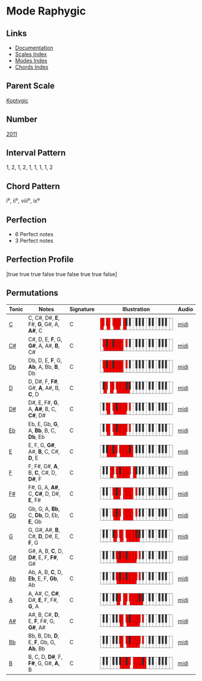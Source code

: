 # Mode Raphygic

## Links

- [Documentation](index.md)
- [Scales Index](Scales.md)
- [Modes Index](Modes.md)
- [Chords Index](Chords.md)

## Parent Scale

[Koptygic](ScaleKoptygic.md)

## Number

[2011](https://ianring.com/musictheory/scales/2011)

## Interval Pattern

1, 2, 1, 2, 1, 1, 1, 1, 2

## Chord Pattern

i⁰, ii⁰, viii⁰, ix⁰

## Perfection

- 6 Perfect notes
- 3 Perfect notes

## Perfection Profile

[true true true false true false true true false]

## Permutations

| Tonic | Notes | Signature | Illustration | Audio |
|-------|-------|-----------|--------------|-------|
| [C](ModeCNaturalRaphygic.md) | C, C#, D#, **E**, F#, **G**, G#, A, **A#**, C | C | ![CNaturalRaphygic](ModeCNaturalRaphygic.png) | [midi](https://github.com/edipermadi/music/blob/main/docs/ModeCNaturalRaphygic.mid?raw=true) |
| [C#](ModeCSharpRaphygic.md) | C#, D, E, **F**, G, **G#**, A, A#, **B**, C# | C | ![CSharpRaphygic](ModeCSharpRaphygic.png) | [midi](https://github.com/edipermadi/music/blob/main/docs/ModeCSharpRaphygic.mid?raw=true) |
| [Db](ModeDFlatRaphygic.md) | Db, D, E, **F**, G, **Ab**, A, Bb, **B**, Db | C | ![DFlatRaphygic](ModeDFlatRaphygic.png) | [midi](https://github.com/edipermadi/music/blob/main/docs/ModeDFlatRaphygic.mid?raw=true) |
| [D](ModeDNaturalRaphygic.md) | D, D#, F, **F#**, G#, **A**, A#, B, **C**, D | C | ![DNaturalRaphygic](ModeDNaturalRaphygic.png) | [midi](https://github.com/edipermadi/music/blob/main/docs/ModeDNaturalRaphygic.mid?raw=true) |
| [D#](ModeDSharpRaphygic.md) | D#, E, F#, **G**, A, **A#**, B, C, **C#**, D# | C | ![DSharpRaphygic](ModeDSharpRaphygic.png) | [midi](https://github.com/edipermadi/music/blob/main/docs/ModeDSharpRaphygic.mid?raw=true) |
| [Eb](ModeEFlatRaphygic.md) | Eb, E, Gb, **G**, A, **Bb**, B, C, **Db**, Eb | C | ![EFlatRaphygic](ModeEFlatRaphygic.png) | [midi](https://github.com/edipermadi/music/blob/main/docs/ModeEFlatRaphygic.mid?raw=true) |
| [E](ModeENaturalRaphygic.md) | E, F, G, **G#**, A#, **B**, C, C#, **D**, E | C | ![ENaturalRaphygic](ModeENaturalRaphygic.png) | [midi](https://github.com/edipermadi/music/blob/main/docs/ModeENaturalRaphygic.mid?raw=true) |
| [F](ModeFNaturalRaphygic.md) | F, F#, G#, **A**, B, **C**, C#, D, **D#**, F | C | ![FNaturalRaphygic](ModeFNaturalRaphygic.png) | [midi](https://github.com/edipermadi/music/blob/main/docs/ModeFNaturalRaphygic.mid?raw=true) |
| [F#](ModeFSharpRaphygic.md) | F#, G, A, **A#**, C, **C#**, D, D#, **E**, F# | C | ![FSharpRaphygic](ModeFSharpRaphygic.png) | [midi](https://github.com/edipermadi/music/blob/main/docs/ModeFSharpRaphygic.mid?raw=true) |
| [Gb](ModeGFlatRaphygic.md) | Gb, G, A, **Bb**, C, **Db**, D, Eb, **E**, Gb | C | ![GFlatRaphygic](ModeGFlatRaphygic.png) | [midi](https://github.com/edipermadi/music/blob/main/docs/ModeGFlatRaphygic.mid?raw=true) |
| [G](ModeGNaturalRaphygic.md) | G, G#, A#, **B**, C#, **D**, D#, E, **F**, G | C | ![GNaturalRaphygic](ModeGNaturalRaphygic.png) | [midi](https://github.com/edipermadi/music/blob/main/docs/ModeGNaturalRaphygic.mid?raw=true) |
| [G#](ModeGSharpRaphygic.md) | G#, A, B, **C**, D, **D#**, E, F, **F#**, G# | C | ![GSharpRaphygic](ModeGSharpRaphygic.png) | [midi](https://github.com/edipermadi/music/blob/main/docs/ModeGSharpRaphygic.mid?raw=true) |
| [Ab](ModeAFlatRaphygic.md) | Ab, A, B, **C**, D, **Eb**, E, F, **Gb**, Ab | C | ![AFlatRaphygic](ModeAFlatRaphygic.png) | [midi](https://github.com/edipermadi/music/blob/main/docs/ModeAFlatRaphygic.mid?raw=true) |
| [A](ModeANaturalRaphygic.md) | A, A#, C, **C#**, D#, **E**, F, F#, **G**, A | C | ![ANaturalRaphygic](ModeANaturalRaphygic.png) | [midi](https://github.com/edipermadi/music/blob/main/docs/ModeANaturalRaphygic.mid?raw=true) |
| [A#](ModeASharpRaphygic.md) | A#, B, C#, **D**, E, **F**, F#, G, **G#**, A# | C | ![ASharpRaphygic](ModeASharpRaphygic.png) | [midi](https://github.com/edipermadi/music/blob/main/docs/ModeASharpRaphygic.mid?raw=true) |
| [Bb](ModeBFlatRaphygic.md) | Bb, B, Db, **D**, E, **F**, Gb, G, **Ab**, Bb | C | ![BFlatRaphygic](ModeBFlatRaphygic.png) | [midi](https://github.com/edipermadi/music/blob/main/docs/ModeBFlatRaphygic.mid?raw=true) |
| [B](ModeBNaturalRaphygic.md) | B, C, D, **D#**, F, **F#**, G, G#, **A**, B | C | ![BNaturalRaphygic](ModeBNaturalRaphygic.png) | [midi](https://github.com/edipermadi/music/blob/main/docs/ModeBNaturalRaphygic.mid?raw=true) |
